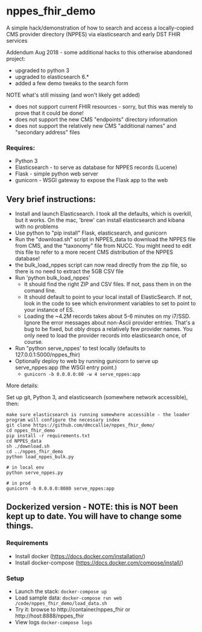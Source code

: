 # nppes_fhir_demo
A simple hack/demonstration of how to search and access a locally-copied CMS provider directory (NPPES) via elasticsearch and early DST FHIR services

Addendum Aug 2018 - some additional hacks to this otherwise abandoned project:

- upgraded to python 3
- upgraded to elasticsearch 6.*
- added a few demo tweaks to the search form

NOTE what's still missing (and won't likely get added)

- does not support current FHIR resources - sorry, but this was merely to prove that it could be done!
- does not support the new CMS "endpoints" directory information
- does not support the relatively new CMS "additional names" and "secondary address" files


### Requires:

- Python 3
- Elasticsearch - to serve as database for NPPES records (Lucene)
- Flask - simple python web server
- gunicorn - WSGI gateway to expose the Flask app to the web


## Very brief instructions:

- Install and launch Elasticsearch. I took all the defaults, which is overkill, but it works. On the mac, 'brew' can install elasticsearch and kibana with no problems
- Use python to "pip install" Flask, elasticsearch, and gunicorn
- Run the "download.sh" script in NPPES_data to download the NPPES file from CMS, and the "taxonomy" file from NUCC. You might need to edit this file to refer to a more recent CMS distribution of the NPPES database!
- the bulk_load_nppes script can now read directly from the zip file, so there is no need to extract the 5GB CSV file
- Run 'python bulk_load_nppes'
  - It should find the right ZIP and CSV files.  If not, pass them in on the comand line.
  - It should default to point to your local install of ElasticSearch. If not, look in the code to see which environment variables to set to point to your instance of ES.
  - Loading the ~4.2M records takes about 5-6 minutes on my i7/SSD. Ignore the error messages about non-Ascii provider entries. That's a bug to be fixed, but obly drops a relatively few provider names. You only need to load the provider records into elasticsearch once, of course.
- Run "python serve_nppes' to test locally (defaults to 127.0.0.1:5000/nppes_fhir)
- Optionally deploy to web by running gunicorn to serve up serve_nppes:app (the WSGI entry point.)
  - `gunicorn -b 0.0.0.0:80 -w 4 serve_nppes:app` 


More details:

Set up git, Python 3, and elasticsearch (somewhere network accessible), then:

```
make sure elasticsearch is running somewhere accessible - the loader program will configure the necessary index
git clone https://github.com/dmccallie/nppes_fhir_demo/
cd nppes_fhir_demo
pip install -r requirements.txt
cd NPPES_data
sh ./download.sh
cd ../nppes_fhir_demo
python load_nppes_bulk.py

# in local env
python serve_nppes.py

# in prod
gunicorn -b 0.0.0.0:8080 serve_nppes:app
```

## Dockerized version - NOTE: this is NOT been kept up to date.  You will have to change some things.

### Requirements

 * Install docker (https://docs.docker.com/installation/)
 * Install docker-compose (https://docs.docker.com/compose/install/)

### Setup

 * Launch the stack: `docker-compose up`
 * Load sample data: `docker-compose run web /code/nppes_fhir_demo/load_data.sh`
 * Try it: browse to http://container/nppes_fhir or http://host:8888/nppes_fhir
 * View logs `docker-compose logs`
